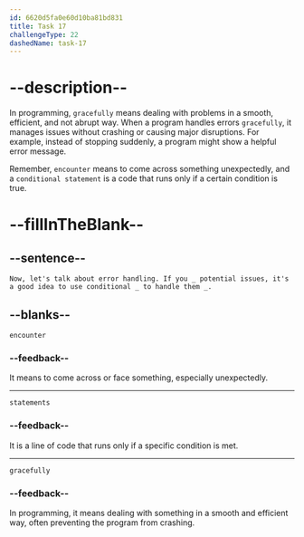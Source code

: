 ```yaml
---
id: 6620d5fa0e60d10ba81bd831
title: Task 17
challengeType: 22
dashedName: task-17
---
```


<!--
AUDIO REFERENCE:
Instructor: Now, let's talk about error handling. If you encounter potential issues, it's a good idea to use conditional statements to handle them gracefully.
-->

# --description--

In programming, `gracefully` means dealing with problems in a smooth, efficient, and not abrupt way. When a program handles errors `gracefully`, it manages issues without crashing or causing major disruptions. For example, instead of stopping suddenly, a program might show a helpful error message.

Remember, `encounter` means to come across something unexpectedly, and a `conditional statement` is a code that runs only if a certain condition is true.

# --fillInTheBlank--

## --sentence--

`Now, let's talk about error handling. If you _ potential issues, it's a good idea to use conditional _ to handle them _.`

## --blanks--

`encounter`

### --feedback--

It means to come across or face something, especially unexpectedly.

---

`statements`

### --feedback--

It is a line of code that runs only if a specific condition is met.

---

`gracefully`

### --feedback--

In programming, it means dealing with something in a smooth and efficient way, often preventing the program from crashing.
